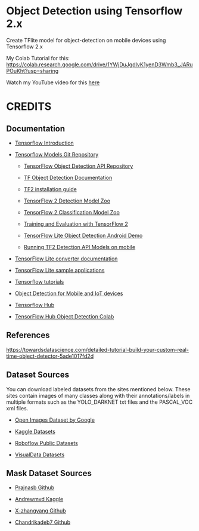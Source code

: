 # Object Detection using Tensorflow 2.x
Create TFlite model for object-detection on mobile devices using Tensorflow 2.x

My Colab Tutorial for this:
https://colab.research.google.com/drive/1YWjDuJgdIvK1yenD3Wmb3_JARuPOuKht?usp=sharing

Watch my YouTube video for this [here](https://www.youtube.com)


# CREDITS
## **Documentation**

*   [Tensorflow Introduction](https://github.com/tensorflow/tensorflow)

*   [Tensorflow Models Git Repository](https://github.com/tensorflow/models)

    *   [TensorFlow Object Detection API Repository](https://github.com/tensorflow/models/tree/master/research/object_detection)

    *   [TF Object Detection Documentation](https://github.com/tensorflow/models/tree/master/research/object_detection/g3doc)

    *   [TF2 installation guide](https://github.com/tensorflow/models/blob/master/research/object_detection/g3doc/tf2.md)

    *   [TensorFlow 2 Detection Model Zoo](https://github.com/tensorflow/models/blob/master/research/object_detection/g3doc/tf2_detection_zoo.md)

    *   [TensorFlow 2 Classification Model Zoo](https://github.com/tensorflow/models/blob/master/research/object_detection/g3doc/tf2_classification_zoo.md)
    
    *   [Training and Evaluation with TensorFlow 2](https://github.com/tensorflow/models/blob/master/research/object_detection/g3doc/tf2_training_and_evaluation.md)

    *   [TensorFlow Lite Object Detection Android Demo](https://github.com/tensorflow/examples/tree/master/lite/examples/object_detection/android)

    *   [Running TF2 Detection API Models on mobile](https://github.com/tensorflow/models/blob/master/research/object_detection/g3doc/running_on_mobile_tf2.md)

*   [TensorFlow Lite converter documentation](https://www.tensorflow.org/lite/convert#using_the_interpreter_from_a_model_file)

*   [TensorFlow Lite sample applications](https://github.com/techzizou/examples/tree/master/lite)

*   [Tensorflow tutorials](https://www.tensorflow.org/tutorials)

*   [Object Detection for Mobile and IoT devices](https://www.tensorflow.org/lite/models/object_detection/overview)


*   [Tensorflow Hub](https://tfhub.dev/)


*   [TensorFlow Hub Object Detection Colab](https://github.com/tensorflow/hub/blob/master/examples/colab/tf2_object_detection.ipynb)

## **References**
https://towardsdatascience.com/detailed-tutorial-build-your-custom-real-time-object-detector-5ade1017fd2d

## **Dataset Sources**
You can download labeled datasets from the sites mentioned below. These sites contain images of many classes along with their annotations/labels in multiple formats such as the YOLO_DARKNET txt files and the PASCAL_VOC xml files.

*   [Open Images Dataset by Google](https://storage.googleapis.com/openimages/web/index.html)

*   [Kaggle Datasets](https://www.kaggle.com/datasets)

*   [Roboflow Public Datasets](https://public.roboflow.com/)

*   [VisualData Datasets](https://www.visualdata.io/discovery)

## **Mask Dataset Sources**
*   [Prajnasb Github](https://github.com/prajnasb/observations)

*   [Andrewmvd Kaggle](https://www.kaggle.com/andrewmvd/face-mask-detection)

*   [X-zhangyang Github](https://github.com/X-zhangyang/Real-World-Masked-Face-Dataset)

*   [Chandrikadeb7 Github](https://github.com/chandrikadeb7/Face-Mask-Detection)

